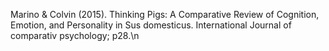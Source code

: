 Marino & Colvin (2015). Thinking Pigs: A Comparative Review of Cognition, Emotion, and Personality in Sus domesticus. International Journal of comparativ psychology; p28.\n
